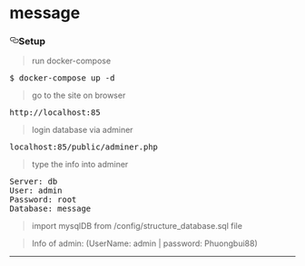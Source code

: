 # message

<h3>
    <a id="user-content-setup" class="anchor" aria-hidden="true" href="#setup"><svg class="octicon octicon-link" viewBox="0 0 16 16" version="1.1" width="16" height="16" aria-hidden="true"><path fill-rule="evenodd" d="M4 9h1v1H4c-1.5 0-3-1.69-3-3.5S2.55 3 4 3h4c1.45 0 3 1.69 3 3.5 0 1.41-.91 2.72-2 3.25V8.59c.58-.45 1-1.27 1-2.09C10 5.22 8.98 4 8 4H4c-.98 0-2 1.22-2 2.5S3 9 4 9zm9-3h-1v1h1c1 0 2 1.22 2 2.5S13.98 12 13 12H9c-.98 0-2-1.22-2-2.5 0-.83.42-1.64 1-2.09V6.25c-1.09.53-2 1.84-2 3.25C6 11.31 7.55 13 9 13h4c1.45 0 3-1.69 3-3.5S14.5 6 13 6z"></path></svg></a>Setup</h3>

<blockquote>
<p>run docker-compose</p>
</blockquote>
<div class="highlight highlight-source-shell">
<pre>
$ docker-compose up -d
</pre>
</div>
<blockquote>
<p>go to the site on browser</p>
</blockquote>

<div class="highlight highlight-source-shell"><pre>
http://localhost:85</pre></div>

<blockquote>
<p>login database via adminer</p>
</blockquote>
<div class="highlight highlight-source-shell"><pre>
localhost:85/public/adminer.php</pre></div>

<blockquote>
<p>type the info into adminer</p>
</blockquote>
<div class="highlight highlight-source-shell"><pre>
Server: db
User: admin
Password: root
Database: message
</pre></div>
<blockquote>
<p>import mysqlDB from /config/structure_database.sql file</p>
</blockquote>
<blockquote>
<p>Info of admin: (UserName: admin | password: Phuongbui88)</p>
</blockquote>



<hr>